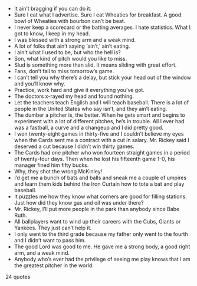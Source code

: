  - It ain’t bragging if you can do it.
 - Sure I eat what I advertise. Sure I eat Wheaties for breakfast. A good bowl of Wheaties with bourbon can’t be beat.
 - I never keep a scorecard or the batting averages. I hate statistics. What I got to know, I keep in my head.
 - I was blessed with a strong arm and a weak mind.
 - A lot of folks that ain’t saying ‘ain’t,’ ain’t eating.
 - I ain’t what I used to be, but who the hell is?
 - Son, what kind of pitch would you like to miss.
 - Slud is something more than slid. It means sliding with great effort.
 - Fans, don’t fail to miss tomorrow’s game.
 - I can’t tell you why there’s a delay, but stick your head out of the window and you’ll know why.
 - Practice, work hard and give it everything you’ve got.
 - The doctors x-rayed my head and found nothing.
 - Let the teachers teach English and I will teach baseball. There is a lot of people in the United States who say isn’t, and they ain’t eating.
 - The dumber a pitcher is, the better. When he gets smart and begins to experiment with a lot of different pitches, he’s in trouble. All I ever had was a fastball, a curve and a changeup and I did pretty good.
 - I won twenty-eight games in thirty-five and I couldn’t believe my eyes when the Cards sent me a contract with a cut in salary. Mr. Rickey said I deserved a cut because I didn’t win thirty games.
 - The Cards had one pitcher who won fourteen straight games in a period of twenty-four days. Then when he lost his fifteenth game 1-0, his manager fined him fifty bucks.
 - Why, they shot the wrong McKinley!
 - I’d get me a bunch of bats and balls and sneak me a couple of umpires and learn them kids behind the Iron Curtain how to tote a bat and play baseball.
 - It puzzles me how they know what corners are good for filling stations. Just how did they know gas and oil was under there?
 - Mr. Rickey, I’ll put more people in the park than anybody since Babe Ruth.
 - All ballplayers want to wind up their careers with the Cubs, Giants or Yankees. They just can’t help it.
 - I only went to the third grade because my father only went to the fourth and I didn’t want to pass him.
 - The good Lord was good to me. He gave me a strong body, a good right arm, and a weak mind.
 - Anybody who’s ever had the privilege of seeing me play knows that I am the greatest pitcher in the world.

24 quotes
